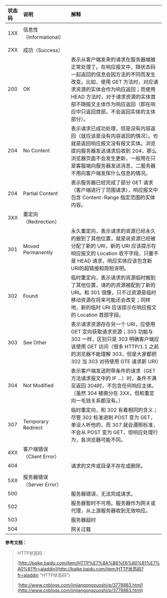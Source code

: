 | 状态码 | 说明 | 解释 |
| :--- | :--- | :--- |
|  |  |  |
| 1XX | 信息性（Informational） |  |
|  |  |  |
|  |  |  |
| 2XX | 成功（Success） |  |
| 200 | OK | 表示从客户端发来的请求在服务器端被正常处理了。在响应报文中，随状态码一起返回的信息会因方法的不同而发生改变。比如，使用 GET 方法时，对应请求资源的实体会作为响应返回；而使用 HEAD 方法时，对于请求资源的实体首部不随报文主体作为响应返回（即在响应中只返回首部，不会返回实体的主体部分）。 |
| 204 | No Content | 表示请求已成功处理，但是没有内容返回（就应该是没有内容返回的情况）。也就是返回响应报文没有报文实体。浏览提向服务器发送请求后收到 204，那么浏览器页面不会发生更新，一般用在只是客服端向服务器发送消息，二服务器不用向客户端发挥什么信息的情况。 |
| 204 | Partial Content | 表示服务器已经完成了部分 GET 请求（客户端进行了范围请求），响应报文中包含 Content-Range 指定范围的实体内容。 |
| 3XX | 重定向（Redirection） |  |
| 301 | Moved Permanently | 永久重定向，表示请求的资源已经永久的搬到了其他位置，就是说资源已经被分配了新的 URI，新的 URI 应该提示在响应报文的 Location 收不字段，只要不是 HEAD 请求，响应实体应该包含新URI的超链接和简短说明。 |
| 302 | Found | 临时重定向，表示请求的资源临时搬到了其他位置，请的的资源被配到了新的 URI。和 301 很像，只不过资源是临时移动资源在将来可能还会改变；同样地，新的临时 URI 应该提示在响应报文的 Location 首部字段。 |
| 303 | See Other | 表示请求资源存在另一个 URI，应使用 GET 定向获取请求资源；303 功能与 302 一样，区别只是 303 明确客户端应该使用 GET 访问（很多 HTTP/1.1 之前的浏览器不能理解 303，但是大家都把 302 当 303 对待使用 GTE 请求新 URI） |
| 304 | Not Modified | 表示客户端发送附带条件的请求（GET 方法请求报文中的 IF ...）时，条件不满足返回 304时，不包含任何响应主体。（虽然 304 被换分在 3XX，但和重定向一毛钱关系都没有。） |
| 307 | Temporary Redirect | 临时重定向，和 302 有着相同的含义；尽管 302 标准进制 POST 变为 GET，单没人听他的，而 307 就会遵照标准，不会从 POST 变为 GET，但响应处理行为，各浏览器可能不同。 |
| 4XX | 客户端错误（Client Error） |  |
| 404 |  | 请求的文件或目录不存在或删除。 |
|  |  |  |
| 5XX | 服务器错误（Server Error） |  |
| 500 |  | 服务器错误，无法完成请求。 |
| 502 |  | 服务器暂时不可用。服务器作为网关或代理，从上游服务器收到无效响应。 |
| 503 |  | 服务器超时 |
| 504 |  | 网关过载 |

**参考文档：**

> HTTP状态码：
>
> [http://baike.baidu.com/item/HTTP%E7%8A%B6%E6%80%81%E7%A0%81?fr=aladdin](http://baike.baidu.com/item/HTTP状态码?fr=aladdin "HTTP状态码")
>
> [http://www.cnblogs.com/jinjiangongzuoshi/p/3778883.html](http://www.cnblogs.com/jinjiangongzuoshi/p/3778883.html)



